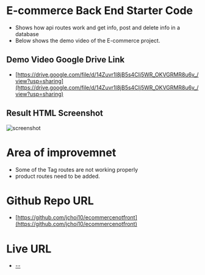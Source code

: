 # E-commerce Back End Starter Code
- Shows how api routes work and get info, post and delete info in a database
- Below shows the demo video of the E-commerce project.


## Demo Video Google Drive Link

- [https://drive.google.com/file/d/14Zuvr1l8jB5s4Clj5WR_OKVGRMR8u6v_/view?usp=sharing](https://drive.google.com/file/d/14Zuvr1l8jB5s4Clj5WR_OKVGRMR8u6v_/view?usp=sharing)

## Result HTML Screenshot

![screenshot](--)


# Area of improvemnet

- Some of the Tag routes are not working properly
- product routes need to be added.

# Github Repo URL

- [https://github.com/jchoi10/ecommercenotfront](https://github.com/jchoi10/ecommercenotfront)

# Live URL

- [--](--)